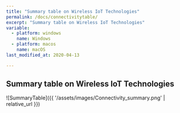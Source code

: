 ```yaml
---
title: "Summary table on Wireless IoT Technologies"
permalink: /docs/connectivitytable/
excerpt: "Summary table on Wireless IoT Technologies"
variable:
  - platform: windows
    name: Windows
  - platform: macos
    name: macOS
last_modified_at: 2020-04-13

---
```


## Summary table on Wireless IoT Technologies

![SummaryTable]({{ '/assets/images/Connectivity_summary.png' | relative_url }})